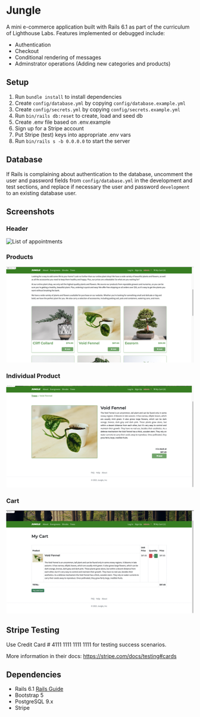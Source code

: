 # Jungle

A mini e-commerce application built with Rails 6.1 as part of the curriculum of Lighthouse Labs. Features implemented or debugged include:

- Authentication
- Checkout
- Conditional rendering of messages
- Adminstrator operations (Adding new categories and products)

## Setup

1. Run `bundle install` to install dependencies
2. Create `config/database.yml` by copying `config/database.example.yml`
3. Create `config/secrets.yml` by copying `config/secrets.example.yml`
4. Run `bin/rails db:reset` to create, load and seed db
5. Create .env file based on .env.example
6. Sign up for a Stripe account
7. Put Stripe (test) keys into appropriate .env vars
8. Run `bin/rails s -b 0.0.0.0` to start the server

## Database

If Rails is complaining about authentication to the database, uncomment the user and password fields from `config/database.yml` in the development and test sections, and replace if necessary the user and password `development` to an existing database user.

## Screenshots

<h3>Header</h3>

![List of appointments](docs/header.png)

<h3>Products</h3>

![List of appointments](docs/products.png)

<h3>Individual Product</h3>

![List of appointments](docs/product.png)

<h3>Cart</h3>

![List of appointments](docs/cart.png)

## Stripe Testing

Use Credit Card # 4111 1111 1111 1111 for testing success scenarios.

More information in their docs: <https://stripe.com/docs/testing#cards>

## Dependencies

- Rails 6.1 [Rails Guide](http://guides.rubyonrails.org/v6.1/)
- Bootstrap 5
- PostgreSQL 9.x
- Stripe
